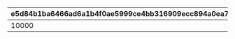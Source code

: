 |e5d84b1ba6466ad6a1b4f0ae5999ce4bb316909ecc894a0ea7e1c64a1768717f|fabe858c863517ee5a6660eac981ff00c9561700911b49bb0d723e0783cac4a7|3bd2b7c1d7db69fb81af5ba015f351c22a5262e94025f51e97615e981b972b78|05f7cf2a51dc9ddea033b700a79d8c478f62475ad1613f187b8855740832df14|
| --- | --- | --- | --- |
|10000|1|||
